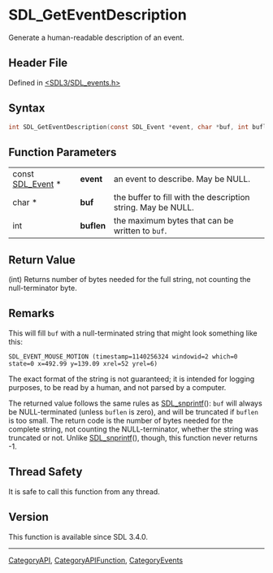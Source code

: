 # SDL_GetEventDescription

Generate a human-readable description of an event.

## Header File

Defined in [<SDL3/SDL_events.h>](https://github.com/libsdl-org/SDL/blob/main/include/SDL3/SDL_events.h)

## Syntax

```c
int SDL_GetEventDescription(const SDL_Event *event, char *buf, int buflen);
```

## Function Parameters

|                                |            |                                                              |
| ------------------------------ | ---------- | ------------------------------------------------------------ |
| const [SDL_Event](SDL_Event) * | **event**  | an event to describe. May be NULL.                           |
| char *                         | **buf**    | the buffer to fill with the description string. May be NULL. |
| int                            | **buflen** | the maximum bytes that can be written to `buf`.              |

## Return Value

(int) Returns number of bytes needed for the full string, not counting the
null-terminator byte.

## Remarks

This will fill `buf` with a null-terminated string that might look
something like this:

```
SDL_EVENT_MOUSE_MOTION (timestamp=1140256324 windowid=2 which=0 state=0 x=492.99 y=139.09 xrel=52 yrel=6)
```

The exact format of the string is not guaranteed; it is intended for
logging purposes, to be read by a human, and not parsed by a computer.

The returned value follows the same rules as
[SDL_snprintf](SDL_snprintf)(): `buf` will always be NULL-terminated
(unless `buflen` is zero), and will be truncated if `buflen` is too small.
The return code is the number of bytes needed for the complete string, not
counting the NULL-terminator, whether the string was truncated or not.
Unlike [SDL_snprintf](SDL_snprintf)(), though, this function never returns
-1.

## Thread Safety

It is safe to call this function from any thread.

## Version

This function is available since SDL 3.4.0.

----
[CategoryAPI](CategoryAPI), [CategoryAPIFunction](CategoryAPIFunction), [CategoryEvents](CategoryEvents)

